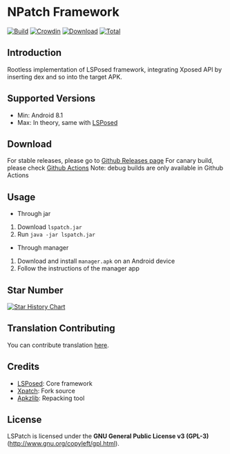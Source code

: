 # NPatch Framework

[![Build](https://img.shields.io/github/actions/workflow/status/7723mod/NPatch/main.yml?branch=master&logo=github&label=Build&event=push)](https://github.com/7723mod/NPatch/actions/workflows/main.yml?query=event%3Apush+is%3Acompleted+branch%3Amaster) [![Crowdin](https://img.shields.io/badge/Localization-Crowdin-blueviolet?logo=Crowdin)](https://crowdin.com/project/lspatch_jingmatrix) [![Download](https://img.shields.io/github/v/release/7723mod/NPatch?color=orange&logoColor=orange&label=Download&logo=DocuSign)](https://github.com/7723mod/NPatch/releases/latest) [![Total](https://shields.io/github/downloads/7723mod/NPatch/total?logo=Bookmeter&label=Counts&logoColor=yellow&color=yellow)](https://github.com/7723mod/NPatch/releases)

## Introduction 

Rootless implementation of LSPosed framework, integrating Xposed API by inserting dex and so into the target APK.

## Supported Versions

- Min: Android 8.1
- Max: In theory, same with [LSPosed](https://github.com/JingMatrix/LSPosed#supported-versions)

## Download

For stable releases, please go to [Github Releases page](https://github.com/7723mod/NPatch/releases)
For canary build, please check [Github Actions](https://github.com/7723mod/NPatch/actions)
Note: debug builds are only available in Github Actions

## Usage

+ Through jar
1. Download `lspatch.jar`
1. Run `java -jar lspatch.jar`

+ Through manager
1. Download and install `manager.apk` on an Android device
1. Follow the instructions of the manager app


## Star Number

[![Star History Chart](https://api.star-history.com/svg?repos=7723mod/NPatch&type=Date)](https://star-history.com/#7723mod/NPatch&Date)

## Translation Contributing

You can contribute translation [here](https://crowdin.com/project/lspatch_jingmatrix).

## Credits

- [LSPosed](https://github.com/JingMatrix/LSPosed): Core framework
- [Xpatch](https://github.com/WindySha/Xpatch): Fork source
- [Apkzlib](https://android.googlesource.com/platform/tools/apkzlib): Repacking tool

## License

LSPatch is licensed under the **GNU General Public License v3 (GPL-3)** (http://www.gnu.org/copyleft/gpl.html).
